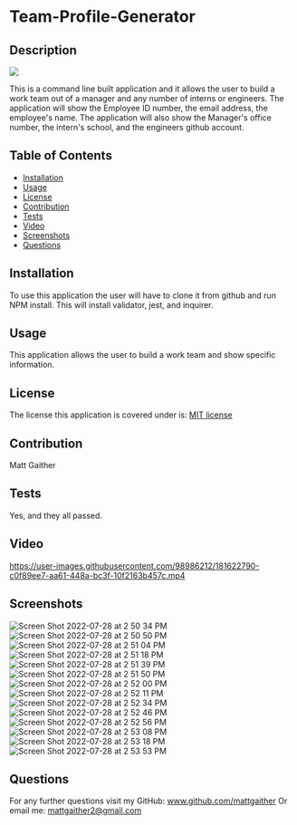 # Team-Profile-Generator

  ## Description
  <img src = 'https://img.shields.io/badge/MIT-%20License-inactive'>

  This is a command line built application and it allows the user to build a work team out of a manager and any number of interns or engineers. The application will show the Employee ID number, the email address, the employee's name. The application will also show the Manager's office number, the intern's school, and the engineers github account.

  ## Table of Contents

  - [Installation](#installation)
  - [Usage](#usage)
  - [License](#license)
  - [Contribution](#contribution)
  - [Tests](#tests)
  - [Video](#video)
  - [Screenshots](#screenshots)
  - [Questions](#questions)

  ## Installation
  To use this application the user will have to clone it from github and run NPM install. This will install validator, jest, and inquirer.

  ## Usage
  This application allows the user to build a work team and show specific information.

  ## License
  The license this application is covered under is: [MIT license](https://opensource.org/licenses/MIT)
  

  ## Contribution
  Matt Gaither

  ## Tests
  Yes, and they all passed.

  ## Video
  https://user-images.githubusercontent.com/98986212/181622790-c0f89ee7-aa61-448a-bc3f-10f2163b457c.mp4

  ## Screenshots
  ![Screen Shot 2022-07-28 at 2 50 34 PM](https://user-images.githubusercontent.com/98986212/181625658-07b26f77-388b-4339-9d62-208ad8ef1ed4.png)
  ![Screen Shot 2022-07-28 at 2 50 50 PM](https://user-images.githubusercontent.com/98986212/181625681-22190f55-181c-4e47-8ccb-fa1330801cb0.png)
  ![Screen Shot 2022-07-28 at 2 51 04 PM](https://user-images.githubusercontent.com/98986212/181625699-e34d8b56-d9cf-402a-b522-f73e7329cb3f.png)
  ![Screen Shot 2022-07-28 at 2 51 18 PM](https://user-images.githubusercontent.com/98986212/181625709-d3f10b5d-3e68-46d1-9b6d-8ad2bc0a2d85.png)
  ![Screen Shot 2022-07-28 at 2 51 39 PM](https://user-images.githubusercontent.com/98986212/181625722-2c932494-6344-4da9-a846-735875887e79.png)
  ![Screen Shot 2022-07-28 at 2 51 50 PM](https://user-images.githubusercontent.com/98986212/181625758-2ac7d02c-43a3-42bf-ade8-99af7c6034fe.png)
  ![Screen Shot 2022-07-28 at 2 52 00 PM](https://user-images.githubusercontent.com/98986212/181625811-3aa56222-2987-46bb-8cbd-f04ec59618cd.png)
  ![Screen Shot 2022-07-28 at 2 52 11 PM](https://user-images.githubusercontent.com/98986212/181625838-f9b833ad-703b-4a71-8acb-ed8f2a486f41.png)
  ![Screen Shot 2022-07-28 at 2 52 34 PM](https://user-images.githubusercontent.com/98986212/181625861-20ef7a3f-5dac-42ef-a6b9-6d3f66035473.png)
  ![Screen Shot 2022-07-28 at 2 52 46 PM](https://user-images.githubusercontent.com/98986212/181625889-9082c401-f42d-465a-a1b1-3310a7ff2c78.png)
  ![Screen Shot 2022-07-28 at 2 52 56 PM](https://user-images.githubusercontent.com/98986212/181625989-5e973e0e-1a84-4215-98da-548fa69980a8.png)
  ![Screen Shot 2022-07-28 at 2 53 08 PM](https://user-images.githubusercontent.com/98986212/181625995-883d618d-1a04-4782-afde-922daf94f4f7.png)
  ![Screen Shot 2022-07-28 at 2 53 18 PM](https://user-images.githubusercontent.com/98986212/181626012-7287f651-4f87-45b8-9c0e-f02b67757cb6.png)
  ![Screen Shot 2022-07-28 at 2 53 53 PM](https://user-images.githubusercontent.com/98986212/181626032-7e83a579-ce7e-4616-98db-f9a42a0857f2.png)

  ## Questions
  For any further questions visit my GitHub:  <a href='github.com/mattgaither'>www.github.com/mattgaither</a>
  Or email me: mattgaither2@gmail.com
  